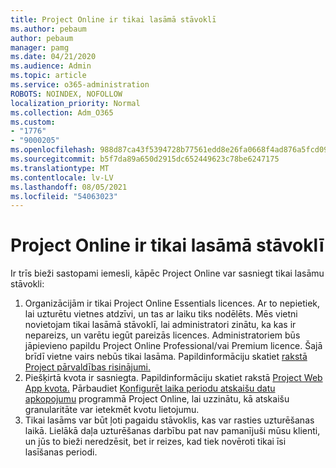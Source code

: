 ```yaml
---
title: Project Online ir tikai lasāmā stāvoklī
ms.author: pebaum
author: pebaum
manager: pamg
ms.date: 04/21/2020
ms.audience: Admin
ms.topic: article
ms.service: o365-administration
ROBOTS: NOINDEX, NOFOLLOW
localization_priority: Normal
ms.collection: Adm_O365
ms.custom:
- "1776"
- "9000205"
ms.openlocfilehash: 988d87ca43f5394728b77561edd8e26fa0668f4ad876a5fcd09cf739092a4d6d
ms.sourcegitcommit: b5f7da89a650d2915dc652449623c78be6247175
ms.translationtype: MT
ms.contentlocale: lv-LV
ms.lasthandoff: 08/05/2021
ms.locfileid: "54063023"
---
```

# <a name="project-online-is-in-a-read-only-state"></a>Project Online ir tikai lasāmā stāvoklī

Ir trīs bieži sastopami iemesli, kāpēc Project Online var sasniegt tikai lasāmu stāvokli:

1. Organizācijām ir tikai Project Online Essentials licences. Ar to nepietiek, lai uzturētu vietnes atdzīvi, un tas ar laiku tiks nodēlēts. Mēs vietni novietojam tikai lasāmā stāvoklī, lai administratori zinātu, ka kas ir nepareizs, un varētu iegūt pareizās licences. Administratoriem būs jāpievieno papildu Project Online Professional/vai Premium licence. Šajā brīdī vietne vairs nebūs tikai lasāma. Papildinformāciju skatiet [rakstā Project pārvaldības risinājumi.](https://products.office.com/project/compare-microsoft-project-management-software?tab=1)
2. Piešķirtā kvota ir sasniegta. Papildinformāciju skatiet rakstā [Project Web App kvota.](https://docs.microsoft.com/projectonline/tune-project-online-performance#project-web-app-quota) Pārbaudiet [Konfigurēt laika periodu atskaišu datu apkopojumu](https://docs.microsoft.com/ProjectOnline/configure-rollup-of-timephased-reporting-data-in-project-online) programmā Project Online, lai uzzinātu, kā atskaišu granularitāte var ietekmēt kvotu lietojumu.
3. Tikai lasāms var būt ļoti pagaidu stāvoklis, kas var rasties uzturēšanas laikā. Lielākā daļa uzturēšanas darbību pat nav pamanījuši mūsu klienti, un jūs to bieži neredzēsit, bet ir reizes, kad tiek novēroti tikai īsi lasīšanas periodi.
